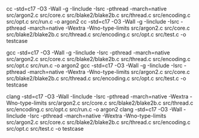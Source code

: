 cc -std=c17 -O3 -Wall -g -Iinclude -Isrc -pthread -march=native  src/argon2.c src/core.c src/blake2/blake2b.c src/thread.c src/encoding.c src/opt.c src/run.c -o argon2
cc -std=c17 -O3 -Wall -g -Iinclude -Isrc -pthread -march=native  -Wextra -Wno-type-limits src/argon2.c src/core.c src/blake2/blake2b.c src/thread.c src/encoding.c src/opt.c src/test.c -o testcase

gcc -std=c17 -O3 -Wall -g -Iinclude -Isrc -pthread -march=native  src/argon2.c src/core.c src/blake2/blake2b.c src/thread.c src/encoding.c src/opt.c src/run.c -o argon2
gcc -std=c17 -O3 -Wall -g -Iinclude -Isrc -pthread -march=native  -Wextra -Wno-type-limits src/argon2.c src/core.c src/blake2/blake2b.c src/thread.c src/encoding.c src/opt.c src/test.c -o testcase


clang -std=c17 -O3 -Wall -Iinclude -Isrc -pthread -march=native  -Wextra -Wno-type-limits src/argon2.c src/core.c src/blake2/blake2b.c src/thread.c src/encoding.c src/opt.c src/run.c -o argon2
clang -std=c17 -O3 -Wall -Iinclude -Isrc -pthread -march=native  -Wextra -Wno-type-limits src/argon2.c src/core.c src/blake2/blake2b.c src/thread.c src/encoding.c src/opt.c src/test.c -o testcase
